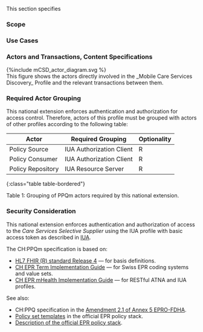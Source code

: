 This section specifies

### Scope

### Use Cases


### Actors and Transactions, Content Specifications

<div>
{%include mCSD_actor_diagram.svg %}
</div>
This figure shows the actors directly involved in the _Mobile Care Services Discovery_ Profile and the relevant 
transactions between them.

### Required Actor Grouping

This national extension enforces authentication and authorization for access control.
Therefore, actors of this profile must be grouped with actors of other profiles according to the following table:

| Actor             | Required Grouping        | Optionality |
|-------------------|--------------------------|-------------|
| Policy Source     | IUA Authorization Client | R           |
| Policy Consumer   | IUA Authorization Client | R           |
| Policy Repository | IUA Resource Server      | R           |
{:class="table table-bordered"}

<figcaption ID="1">Table 1: Grouping of PPQm actors required by this national extension.</figcaption>

### Security Consideration

This national extension enforces authentication and authorization of access to the _Care Services Selective Supplier_
using the IUA profile with basic access token as described in [IUA](iti-71.html).






The CH:PPQm specification is based on:
* [HL7 FHIR (R) standard Release 4](http://hl7.org/fhir/R4) &mdash; for basis definitions.
* [CH EPR Term Implementation Guide](http://fhir.ch/ig/ch-epr-term) &mdash; for Swiss EPR coding systems and value sets.
* [CH EPR mHealth Implementation Guide](http://fhir.ch/ig/ch-epr-mhealth) &mdash; for RESTful ATNA and IUA profiles.

See also:
* CH:PPQ specification in the [Amendment 2.1 of Annex 5 EPRO-FDHA](https://www.fedlex.admin.ch/eli/oc/2023/221/de/annexes).
* [Policy set templates](https://github.com/ehealthsuisse/ch-epr-adr-ppq/tree/main/Privacy%20Policy%20Stack/Patient%20Specific%20via%20Policy%20Manager)
  in the official EPR policy stack.
* [Description of the official EPR policy stack](https://github.com/ehealthsuisse/ch-epr-adr-ppq/blob/main/docs/Policies.md).